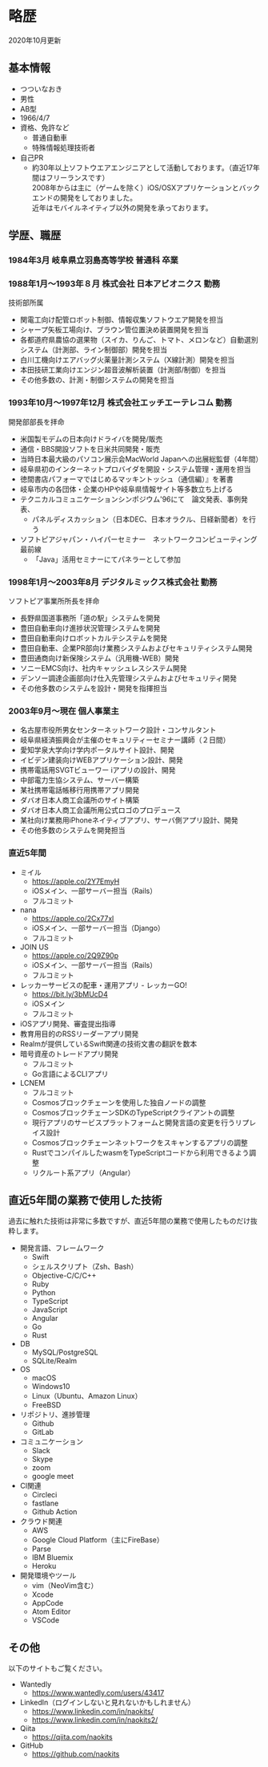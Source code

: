 # 略歴

2020年10月更新

## 基本情報

- つついなおき
- 男性
- AB型
- 1966/4/7
- 資格、免許など
    - 普通自動車
    - 特殊情報処理技術者
- 自己PR
  - 約30年以上ソフトウエアエンジニアとして活動しております。（直近17年間はフリーランスです）  
    2008年からは主に（ゲームを除く）iOS/OSXアプリケーションとバックエンドの開発をしておりました。  
    近年はモバイルネイティブ以外の開発を承っております。


## 学歴、職歴

### 1984年3月 岐阜県立羽島高等学校 普通科 卒業

### 1988年1月～1993年８月 株式会社 日本アビオニクス 勤務　

技術部所属

- 関電工向け配管ロボット制御、情報収集ソフトウエア開発を担当
- シャープ矢板工場向け、ブラウン管位置決め装置開発を担当
- 各都道府県農協の選果物（スイカ、りんご、トマト、メロンなど）自動選別システム（計測部、ライン制御部）開発を担当
- 白川工機向けエアバッグ火薬量計測システム（X線計測）開発を担当
- 本田技研工業向けエンジン超音波解析装置（計測部/制御）を担当
- その他多数の、計測・制御システムの開発を担当

### 1993年10月～1997年12月 株式会社エッチエーテレコム 勤務

開発部部長を拝命

- 米国製モデムの日本向けドライバを開発/販売
- 通信・BBS開設ソフトを日米共同開発・販売
- 当時日本最大級のパソコン展示会MacWorld Japanへの出展総監督（4年間）
- 岐阜県初のインターネットプロバイダを開設・システム管理・運用を担当
- 徳間書店パフォーマではじめるマッキントッシュ（通信編）』を著書
- 岐阜市内の各団体・企業のHPや岐阜県情報サイト等多数立ち上げる
- テクニカルコミュニケーションシンポジウム'96にて　論文発表、事例発表、
    - パネルディスカッション（日本DEC、日本オラクル、日経新聞者）を行う
- ソフトピアジャパン・ハイパーセミナー　ネットワークコンピューティング最前線
    - 「Java」活用セミナーにてパネラーとして参加

### 1998年1月～2003年8月 デジタルミックス株式会社 勤務

ソフトピア事業所所長を拝命

- 長野県国道事務所「道の駅」システムを開発
- 豊田自動車向け進捗状況管理システムを開発
- 豊田自動車向けロボットカルテシステムを開発
- 豊田自動車、企業PR部向け業務システムおよびセキュリティシステム開発
- 豊田通商向け新保険システム（汎用機-WEB）開発
- ソニーEMCS向け、社内キャッシュレスシステム開発
- デンソー調達企画部向け仕入先管理システムおよびセキュリティ開発
- その他多数のシステムを設計・開発を指揮担当


### 2003年9月～現在 個人事業主

- 名古屋市役所男女センターネットワーク設計・コンサルタント
- 岐阜県経済振興会が主催のセキュリティーセミナー講師（２日間）
- 愛知学泉大学向け学内ポータルサイト設計、開発
- イビデン建装向けWEBアプリケーション設計、開発
- 携帯電話用SVGTビューワー iアプリの設計、開発
- 中部電力生協システム、サーバー構築
- 某社携帯電話帳移行用携帯アプリ開発
- ダバオ日本人商工会議所のサイト構築
- ダバオ日本人商工会議所用公式ロゴのプロデュース
- 某社向け業務用iPhoneネイティブアプリ、サーバ側アプリ設計、開発
- その他多数のシステムを開発担当

### 直近5年間

- ミイル
  - https://apple.co/2Y7EmyH
  - iOSメイン、一部サーバー担当（Rails）
  - フルコミット
- nana
  - https://apple.co/2Cx77xl
  - iOSメイン、一部サーバー担当（Django）
  - フルコミット
- JOIN US
  - https://apple.co/2Q9Z90p
  - iOSメイン、一部サーバー担当（Rails）
  - フルコミット
- レッカーサービスの配車・運用アプリ - レッカーGO!
  - https://bit.ly/3bMUcD4
  - iOSメイン
  - フルコミット
- iOSアプリ開発、審査提出指導
- 教育用目的のRSSリーダーアプリ開発
- Realmが提供しているSwift関連の技術文書の翻訳を数本
- 暗号資産のトレードアプリ開発
  - フルコミット
  - Go言語によるCLIアプリ
- LCNEM
  - フルコミット
  - Cosmosブロックチェーンを使用した独自ノードの調整
  - CosmosブロックチェーンSDKのTypeScriptクライアントの調整
  - 現行アプリのサービスプラットフォームと開発言語の変更を行うリプレイス設計
  - Cosmosブロックチェーンネットワークをスキャンするアプリの調整
  - RustでコンパイルしたwasmをTypeScriptコードから利用できるよう調整
  - リクルート系アプリ（Angular）

## 直近5年間の業務で使用した技術

過去に触れた技術は非常に多数ですが、直近5年間の業務で使用したものだけ抜粋します。

- 開発言語、フレームワーク
  - Swift
  - シェルスクリプト（Zsh、Bash）
  - Objective-C/C/C++
  - Ruby
  - Python
  - TypeScript
  - JavaScript
  - Angular
  - Go
  - Rust
- DB
  - MySQL/PostgreSQL
  - SQLite/Realm
- OS
  - macOS
  - Windows10
  - Linux（Ubuntu、Amazon Linux）
  - FreeBSD
- リポジトリ、進捗管理
  - Github
  - GitLab
- コミュニケーション
  - Slack
  - Skype
  - zoom
  - google meet
- CI関連
  - Circleci
  - fastlane
  - Github Action
- クラウド関連
  - AWS
  - Google Cloud Platform（主にFireBase）
  - Parse
  - IBM Bluemix
  - Heroku
- 開発環境やツール
  - vim（NeoVim含む）
  - Xcode
  - AppCode
  - Atom Editor
  - VSCode

## その他

以下のサイトもご覧ください。

- Wantedly
  - https://www.wantedly.com/users/43417
- LinkedIn（ログインしないと見れないかもしれません）
  - https://www.linkedin.com/in/naokits/
  - https://www.linkedin.com/in/naokits2/
- Qiita
  - https://qiita.com/naokits
- GitHub
  - https://github.com/naokits
